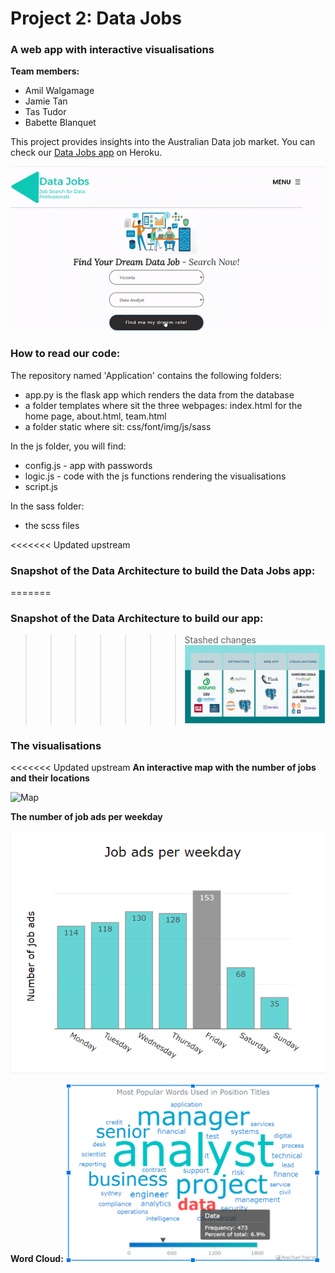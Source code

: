 # Project 2: Data Jobs #
### A web app with interactive visualisations ###

**Team members:**
- Amil Walgamage
- Jamie Tan
- Tas Tudor
- Babette Blanquet

This project provides insights into the Australian Data job market. You can check our [Data Jobs app](https://datajobs-au.herokuapp.com/) on Heroku.

![App](Application/static/img/website-gif.gif)

### How to read our code: ###

The repository named 'Application' contains the following folders:
- app.py is the flask app which renders the data from the database
- a folder templates where sit the three webpages: index.html for the home page, about.html, team.html
- a folder static where sit: css/font/img/js/sass

In the js folder, you will find:
- config.js - app with passwords
- logic.js - code with the js functions rendering the visualisations
- script.js

In the sass folder:
- the scss files

<<<<<<< Updated upstream
### Snapshot of the Data Architecture to build the Data Jobs app: ###
=======
### Snapshot of the Data Architecture to build our app: ###
>>>>>>> Stashed changes
![DataArchitecture](Application/static/img/dataArchitecture.PNG)

### The visualisations ###

<<<<<<< Updated upstream
**An interactive map with the number of jobs and their locations**

![Map](Application/static/img/map-1loop.gif)

**The number of job ads per weekday**

![jobAdsWeekday](Application/static/img/weekdays.PNG)

**Word Cloud:**
![WordCloud](Application/static/img/wordcloud.PNG)

